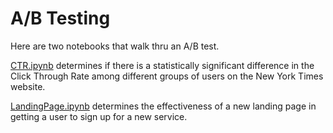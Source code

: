 # A/B Testing

Here are two notebooks that walk thru an A/B test.

[CTR.ipynb](CTR.ipynb) determines if there is a statistically significant difference in the Click Through Rate among different groups of users on the New York Times website.

[LandingPage.ipynb](LandingPage.ipynb) determines the effectiveness of a new landing page in getting a user to sign up for a new service.
